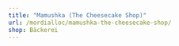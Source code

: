 ```yaml
---
title: "Mamushka (The Cheesecake Shop)"
url: /mordialloc/mamushka-the-cheesecake-shop/
shop: Bäckerei
---
```

